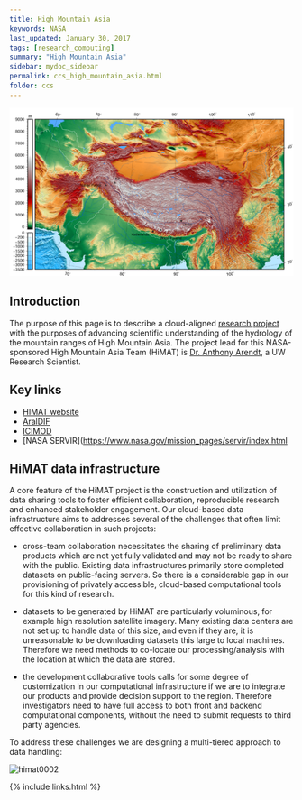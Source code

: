 ```yaml
---
title: High Mountain Asia
keywords: NASA
last_updated: January 30, 2017
tags: [research_computing]
summary: "High Mountain Asia"
sidebar: mydoc_sidebar
permalink: ccs_high_mountain_asia.html
folder: ccs
---
```


![himat0001](/documentation/images/ccs/ccs_himat0001.png)


## Introduction 


The purpose of this page is to describe a cloud-aligned [research project](http://himat.org) with the purposes of advancing scientific understanding of the hydrology of
the mountain ranges of High Mountain Asia. The project lead for this NASA-sponsored High Mountain Asia Team (HiMAT) is [Dr. Anthony Arendt](http://psc.apl.uw.edu/people/investigators/anthony-arendt/), a UW Research Scientist.


## Key links


- [HIMAT website](http://himat.org)
- [AralDIF](http://araldif.azurewebsites.net)
- [ICIMOD](http://www.icimod.org)
- [NASA SERVIR](https://www.nasa.gov/mission_pages/servir/index.html


## HiMAT data infrastructure


A core feature of the HiMAT project is the construction and utilization of data sharing tools to foster efficient collaboration, 
reproducible research and enhanced stakeholder engagement. Our cloud-based data infrastructure aims to addresses several of 
the challenges that often limit effective collaboration in such projects:

- cross-team collaboration necessitates the sharing of preliminary data products which are not yet fully validated and may 
not be ready to share with the public. Existing data infrastructures primarily store completed datasets on public-facing 
servers. So there is a considerable gap in our provisioning of privately accessible, cloud-based 
computational tools for this kind of research.

- datasets to be generated by HiMAT are particularly voluminous, for example high resolution satellite imagery. 
Many existing data centers are not set up to handle data of this size, and even if they are, it is unreasonable 
to be downloading datasets this large to local machines. Therefore we need methods to co-locate our processing/analysis 
with the location at which the data are stored.

- the development collaborative tools calls for some degree of customization in our computational infrastructure if we 
are to integrate our products and provide decision support to the region. Therefore investigators need to have full 
access to both front and backend computational components, without the need to submit requests to third party agencies. 


To address these challenges we are designing a multi-tiered approach to data handling:


![himat0002](https://github.com/geohackweek/himat-data/raw/gh-pages/fig/himatDataDiagram.png?raw=true)


{% include links.html %}
